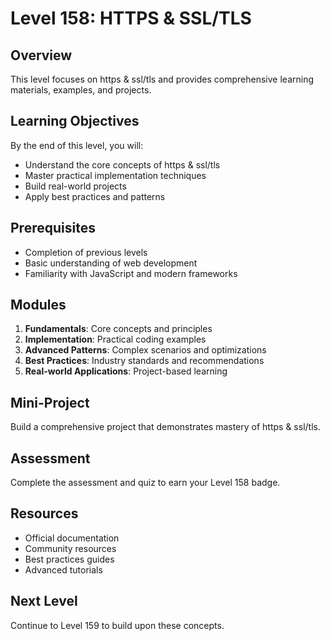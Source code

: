 # Level 158: HTTPS & SSL/TLS

## Overview
This level focuses on https & ssl/tls and provides comprehensive learning materials, examples, and projects.

## Learning Objectives
By the end of this level, you will:
- Understand the core concepts of https & ssl/tls
- Master practical implementation techniques
- Build real-world projects
- Apply best practices and patterns

## Prerequisites
- Completion of previous levels
- Basic understanding of web development
- Familiarity with JavaScript and modern frameworks

## Modules
1. **Fundamentals**: Core concepts and principles
2. **Implementation**: Practical coding examples
3. **Advanced Patterns**: Complex scenarios and optimizations
4. **Best Practices**: Industry standards and recommendations
5. **Real-world Applications**: Project-based learning

## Mini-Project
Build a comprehensive project that demonstrates mastery of https & ssl/tls.

## Assessment
Complete the assessment and quiz to earn your Level 158 badge.

## Resources
- Official documentation
- Community resources
- Best practices guides
- Advanced tutorials

## Next Level
Continue to Level 159 to build upon these concepts.
